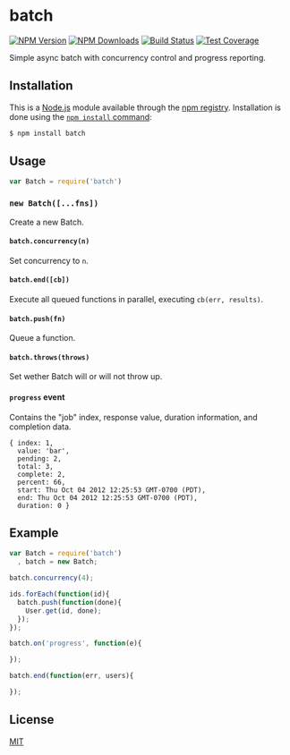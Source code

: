 # batch

[![NPM Version][npm-image]][npm-url]
[![NPM Downloads][downloads-image]][downloads-url]
[![Build Status][travis-image]][travis-url]
[![Test Coverage][coveralls-image]][coveralls-url]

  Simple async batch with concurrency control and progress reporting.

## Installation

This is a [Node.js](https://nodejs.org/en/) module available through the
[npm registry](https://www.npmjs.com/). Installation is done using the
[`npm install` command](https://docs.npmjs.com/getting-started/installing-npm-packages-locally):

```bash
$ npm install batch
```

## Usage

```js
var Batch = require('batch')
```

### `new Batch([...fns])`

Create a new Batch.

#### `batch.concurrency(n)`

Set concurrency to `n`.

#### `batch.end([cb])`

Execute all queued functions in parallel, executing `cb(err, results)`.

#### `batch.push(fn)`

Queue a function.

#### `batch.throws(throws)`

Set wether Batch will or will not throw up.

#### `progress` event

Contains the "job" index, response value, duration information, and completion data.

```
{ index: 1,
  value: 'bar',
  pending: 2,
  total: 3,
  complete: 2,
  percent: 66,
  start: Thu Oct 04 2012 12:25:53 GMT-0700 (PDT),
  end: Thu Oct 04 2012 12:25:53 GMT-0700 (PDT),
  duration: 0 }
```

## Example

```js
var Batch = require('batch')
  , batch = new Batch;

batch.concurrency(4);

ids.forEach(function(id){
  batch.push(function(done){
    User.get(id, done);
  });
});

batch.on('progress', function(e){

});

batch.end(function(err, users){

});
```

## License

[MIT](LICENSE)

[coveralls-image]: https://badgen.net/coveralls/c/github/visionmedia/batch/master
[coveralls-url]: https://coveralls.io/r/visionmedia/batch?branch=master
[downloads-image]: https://badgen.net/npm/dm/batch
[downloads-url]: https://npmjs.org/package/batch
[npm-image]: https://badgen.net/npm/v/batch
[npm-url]: https://npmjs.org/package/batch
[travis-image]: https://badgen.net/travis/visionmedia/batch/master
[travis-url]: https://travis-ci.org/visionmedia/batch
